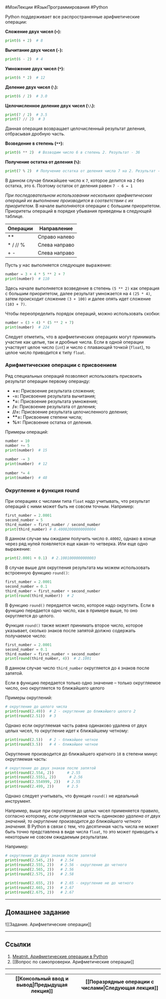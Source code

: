 #МоиЛекции #ЯзыкПрограммирования #Python 

Python поддерживает все распространенные арифметические операции:

**Сложение двух чисел (`+`):**

```python
print(6 + 2)  # 8
```

**Вычитание двух чисел (`-`):**

```python
print(6 - 2)  # 4
```

**Умножение двух чисел (`*`):**

```python
print(6 * 2)  # 12
```

**Деление двух чисел (`\`):**

```python
print(6 / 2)  # 3.0
```

**Целочисленное деление двух чисел (`\\`):**

```python
print(7 / 2)  # 3.5
print(7 // 2)  # 3
```

Данная операция возвращает целочисленный результат деления, отбрасывая дробную часть.

**Возведение в степень (`**`):**

```python
print(6 ** 2)  # Возводим число 6 в степень 2. Результат - 36
```

**Получение остатка от деления (`%`):**

```python
print(7 % 2)  # Получение остатка от деления числа 7 на 2. Результат - 1
```

В данном случае ближайшее число к `7`, которое делится на `2` без остатка, это `6`. Поэтому остаток от деления равен `7 - 6 = 1`

*При последовательном использовании нескольких арифметических операций их выполнение производится в соответствии с их приоритетом*. В начале выполняются операции с большим приоритетом. Приоритеты операций в порядке убывания приведены в следующей таблице.

| Операции | Направление   |
| -------- | ------------- |
| **       | Справо налево |
| * / // % | Слева направо |
| + -      | Слева направо |

Пусть у нас выполняется следующее выражение:

```python
number = 3 + 4 * 5 ** 2 + 7
print(number)  # 110
```

Здесь начале выполняется возведение в степень `(5 ** 2)` как операция с большим приоритетом, далее результат умножается на `4` `(25 * 4)`, затем происходит сложение `(3 + 100)` и далее опять идет сложение `(103 + 7)`.

Чтобы переопределить порядок операций, можно использовать скобки:

```python
number = (3 + 4) * (5 ** 2 + 7)
print(number)  # 224
```

Следует отметить, что в арифметических операциях могут принимать участие как целые, так и дробные числа. Если в одной операции участвует целое число (`int`) и число с плавающей точкой (`float`), то целое число приводится к типу `float`.

### Арифметические операции с присвоением

Ряд специальных операций позволяют использовать присвоить результат операции первому операнду:

- **+=:** Присвоение результата сложения;
- **-=:** Присвоение результата вычитания;
- **\*=:** Присвоение результата умножения;
- **/=**: Присвоение результата от деления;
- **//=:** Присвоение результата целочисленного деления;
- **\*\*=:** Присвоение степени числа;
- **%=:** Присвоение остатка от деления.

Примеры операций:

```python
number = 10
number += 5
print(number)  # 15
 
number -= 3
print(number)  # 12
 
number *= 4
print(number)  # 48
```

### Округление и функция round

При операциях с числами типа `float` надо учитывать, что результат операций с ними может быть не совсем точным. Например:

```python
first_number = 2.0001
second_number = 5
third_number = first_number / second_number
print(third_number) # 0.40002000000000004
```

В данном случае мы ожидаем получить число `0.40002`, однако в конце через ряд нулей появляется еще какая-то четверка. Или еще одно выражение:

```python
print(2.0001 + 0.1)  # 2.1001000000000003
```

В случае выше для округления результата мы можем использовать встроенную функцию `round()`:

```python
first_number = 2.0001
second_number = 0.1
third_number = first_number + second_number
print(round(third_number))  # 2
```

В функцию `round()` передается число, которое надо округлить. Если в функцию передается одно число, как в примере выше, то оно округляется до целого.

Функция `round()` также может принимать второе число, которое указывает, сколько знаков после запятой должно содержать получаемое число:

```python
first_number = 2.0001
second_number = 0.1
third_number = first_number + second_number
print(round(third_number, 4))  # 2.1001
```

В данном случае число `third_number` округляется до `4` знаков после запятой.

Если в функцию передается только одно значение – только округляемое число, оно округляется то ближайшего целого

Примеры округлений:

```python
# округление до целого числа
print(round(2.49))  # 2 - округление до ближайшего целого 2
print(round(2.51))  # 3
```

Однако если округляемая часть равна одинаково удалена от двух целых чисел, то округление идет к ближайшему четному:

```python
print(round(2.5))   # 2 - ближайшее четное
print(round(3.5))   # 4 - ближайшее четное
```

Округление производится до ближайшего кратного `10` в степени минус округляемая часть:

```python
# округление до двух знаков после запятой
print(round(2.554, 2))      # 2.55
print(round(2.5551, 2))      # 2.56
print(round(2.554999, 2))   # 2.55
print(round(2.499, 2))      # 2.5
```

Однако следует учитывать, что функция `round()` не идеальный инструмент. 

Например, выше при округление до целых чисел применяется правило, согласно которому, *если округляемая часть одинаково удалена от двух значений, то округление производится до ближайшего четного значения*. В Python в связи с тем, что десятичная часть числа не может быть точно представлена в виде числа `float`, то это может приводить к некоторым не совсем ожидаемым результатам. 

Например:

```python
# округление до двух знаков после запятой
print(round(2.545, 2))   # 2.54
print(round(2.555, 2))   # 2.56 - округление до четного
print(round(2.565, 2))   # 2.56
print(round(2.575, 2))   # 2.58
 
print(round(2.655, 2))   # 2.65 - округление не до четного
print(round(2.665, 2))   # 2.67
print(round(2.675, 2))   # 2.67
```

---
## Домашнее задание

![[Задание. Арифметические операции]]

---
## Ссылки

1. [Meatnit. Арифметические операции в Python](https://metanit.com/python/tutorial/2.3.php)
2. [[Вопрос по самопроверки. Арифметические операции]]

---

| [[Консольный ввод и вывод\|Предыдущая лекция]] | [[Поразрядные операции с числами\|Следующая лекция]] |
| ---------------------------------------------- | ---------------------------------------------------- |
